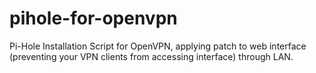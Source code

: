 # pihole-for-openvpn
Pi-Hole Installation Script for OpenVPN, applying patch to web interface (preventing your VPN clients from accessing interface) through LAN.
